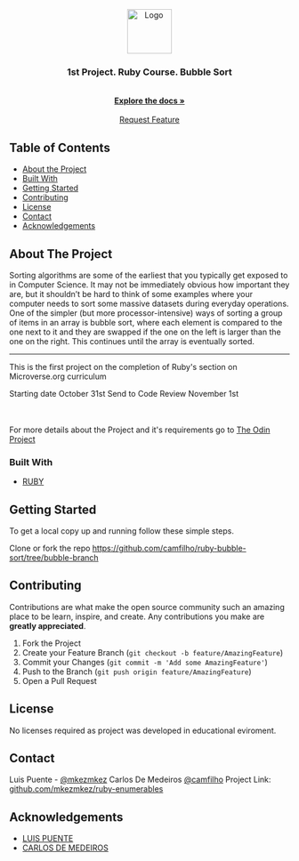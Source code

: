  <br>

<br />
<p align="center">
  <a href="https://github.com/camfilho/ruby-bubble-sort/tree/bubble-branch">
    <img src="https://github.com/mkezmkez/appleclone/raw/master/assets/microverse-logo.png" alt="Logo" width="80" height="80">
  </a>

  <h3 align="center">1st Project. Ruby Course. Bubble Sort </h3>

  <p align="center">

<br>
  <a href="https://github.com/camfilho/ruby-bubble-sort/tree/bubble-branch"><strong>Explore the docs »</strong></a>
<br>
<br> 
  <!--  <a href="https://raw.githack.com/mkezmkez/bootstrap/boot/index.html">View Demo</a>
<br> 
-->
    <a href="https://github.com/camfilho/ruby-bubble-sort/issues">Request Feature</a>
  </p>




<!-- TABLE OF CONTENTS -->
## Table of Contents

* [About the Project](#about-the-project)
* [Built With](#built-with)
* [Getting Started](#getting-started)
* [Contributing](#contributing)
* [License](#license)
* [Contact](#contact)
* [Acknowledgements](#acknowledgements)



<!-- ABOUT THE PROJECT -->
## About The Project

Sorting algorithms are some of the earliest that you typically get exposed to in Computer Science. It may not be immediately obvious how important they are, but it shouldn’t be hard to think of some examples where your computer needs to sort some massive datasets during everyday operations.  One of the simpler (but more processor-intensive) ways of sorting a group of items in an array is bubble sort, where each element is compared to the one next to it and they are swapped if the one on the left is larger than the one on the right. This continues until the array is eventually sorted.

----
This is the first project on the completion of Ruby's section on Microverse.org curriculum

Starting date October 31st
Send to Code Review November 1st


<br>
<br>
For more details about the Project and it's requirements go to <a href="https://www.theodinproject.com/courses/ruby-programming/lessons/advanced-building-blocks"> The Odin Project</a>

### Built With

* [RUBY](https://ruby-doc.org/)

<!-- GETTING STARTED -->
## Getting Started

To get a local copy up and running follow these simple steps.

Clone or fork the repo <https://github.com/camfilho/ruby-bubble-sort/tree/bubble-branch>


<!-- CONTRIBUTING -->
## Contributing

Contributions are what make the open source community such an amazing place to be learn, inspire, and create. Any contributions you make are **greatly appreciated**.

1. Fork the Project
2. Create your Feature Branch (`git checkout -b feature/AmazingFeature`)
3. Commit your Changes (`git commit -m 'Add some AmazingFeature'`)
4. Push to the Branch (`git push origin feature/AmazingFeature`)
5. Open a Pull Request



<!-- LICENSE -->
## License

No licenses required as project was developed in educational eviroment.


<!-- CONTACT -->
## Contact

Luis Puente - [@mkezmkez](https://twitter.com/mkezkmez)
Carlos De Medeiros [@camfilho](https://twitter.com/camfilho)
Project Link: [github.com/mkezmkez/ruby-enumerables](https://github.com/mkezmkez/ruby-enumerables)



<!-- ACKNOWLEDGEMENTS -->
## Acknowledgements

* [LUIS PUENTE](https://github.com/mkezmkez)
* [CARLOS DE MEDEIROS](https://github.com/camfilho)

